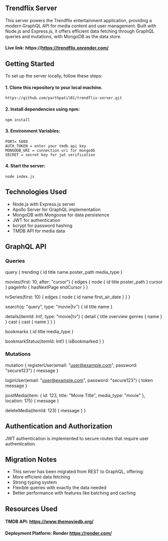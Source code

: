 ## Trendflix Server
This server powers the Trendflix entertainment application, providing a modern GraphQL API for media content and user management. Built with Node.js and Express.js, it offers efficient data fetching through GraphQL queries and mutations, with MongoDB as the data store.

#### Live link: https://https://trendflix.onrender.com/

## Getting Started
To set up the server locally, follow these steps:
#### 1. Clone this repository to your local machine.
    https://github.com/parthpatil01/trendflix-server.git
#### 2. Install dependencies using npm: 
    npm install
#### 3. Environment Variables: 
    
    PORT= 5000
    AUTH_TOKEN = enter your tmdb api key 
    MONGODB_URI = connection uri for mongodb 
    SECRET = secret key for jwt verification 
   
####  4. Start the server:
    node index.js

## Technologies Used
* Node.js with Express.js server
* Apollo Server for GraphQL implementation
* MongoDB with Mongoose for data persistence
* JWT for authentication
* bcrypt for password hashing
* TMDB API for media data

## GraphQL API 

### Queries
query {
  trending {
    id
    title
    name
    poster_path
    media_type
  }
  
  movies(first: 10, after: "cursor") {
    edges {
      node {
        id
        title
        poster_path
      }
      cursor
    }
    pageInfo {
      hasNextPage
      endCursor
    }
  }
  
  tvSeries(first: 10) {
    edges {
      node {
        id
        name
        first_air_date
      }
    }
  }
  
  search(q: "query", type: "movie|tv") {
    id
    title
    name
  }
  
  details(itemId: Int!, type: "movie|tv") {
    detail {
      title
      overview
      genres {
        name
      }
    }
    cast {
      cast {
        name
      }
    }
  }
  
  bookmarks {
    id
    title
    media_type
  }
  
  bookmarkStatus(itemId: Int!) {
    isBookmarked
  }
}

### Mutations
mutation {
  registerUser(email: "user@example.com", password: "secure123") {
    message
  }
  
  loginUser(email: "user@example.com", password: "secure123") {
    token
    message
  }
  
  postMedia(item: {
    id: 123,
    title: "Movie Title",
    media_type: "movie"
  }, location: 175) {
    message
  }
  
  deleteMedia(itemId: 123) {
    message
  }
}
## Authentication and Authorization
JWT authentication is implemented to secure routes that require user authentication.  

## Migration Notes

* This server has been migrated from REST to GraphQL, offering:
* More efficient data fetching
* Strong typing system
* Flexible queries with exactly the data needed
* Better performance with features like batching and caching

## Resources Used
#### TMDB API: https://www.themoviedb.org/
#### Deployment Platform: Render https://render.com/

